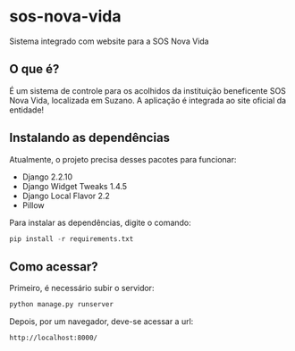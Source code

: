 # sos-nova-vida
Sistema integrado com website para a SOS Nova Vida

## O que é?

É um sistema de controle para os acolhidos da instituição beneficente SOS Nova Vida, localizada em Suzano. A aplicação é integrada ao site oficial da entidade!

## Instalando as dependências

Atualmente, o projeto precisa desses pacotes para funcionar:
* Django 2.2.10
* Django Widget Tweaks 1.4.5
* Django Local Flavor 2.2
* Pillow

Para instalar as dependências, digite o comando:
~~~python
pip install -r requirements.txt
~~~

## Como acessar?

Primeiro, é necessário subir o servidor:
~~~python
python manage.py runserver
~~~

Depois, por um navegador, deve-se acessar a url:
~~~
http://localhost:8000/
~~~

